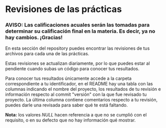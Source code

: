 # Revisiones de las prácticas

### **AVISO:** Las calificaciones acuales serán las tomadas para determinar su calificación final en la materia. Es decir, ya no hay cambios. ¡Gracias!

En esta sección del repository puedes encontrar las revisiones de tus archivos para cada una de las prácticas. 

Estas revisiones se actualizan diariamente, por lo que puedes estar al pendiente cuando subas un código para conocer tus resultados.

Para conocer tus resultados únicamente accede a la carpeta correspondiente a tu identificador, en el README hay una tabla con las columnas indicando el nombre del proyecto, los resultados de tu revisión e información respecto al commit "versión" con la que fue revisado tu proyecto.
La última columna contiene comentarios respecto a tu revisión, puedes darle una revisada para saber qué te está faltando.

**Nota:** los valores *NULL* hacen referencia a que no se cumplió con el requisito, o en su defecto que no hay información qué mostrar.
